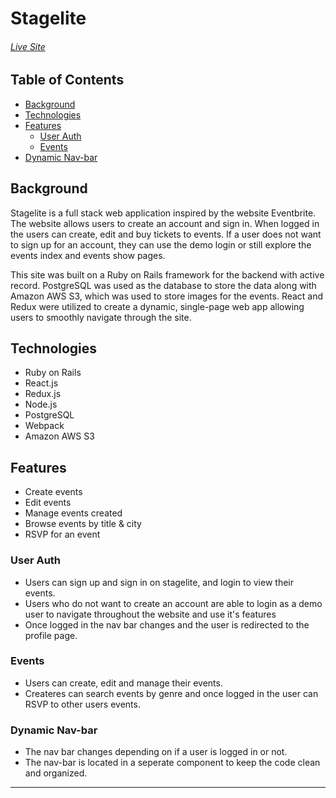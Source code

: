 # Stagelite
###### [Live Site](https://stagelite.herokuapp.com/#/)


## Table of Contents

  * [Background](#background)
  * [Technologies](#technologies)
  * [Features](#features)
    * [User Auth](#user-auth)
    * [Events](#events)
  * [Dynamic Nav-bar](#dynamic-nav-bar)
  
## Background

Stagelite is a full stack web application inspired by the website Eventbrite. The website allows users to create an account and sign in. When logged in the users can create, edit and buy tickets to events. If a user does not want to sign up for an account, they can use the demo login or still explore the events index and events show pages. 

This site was built on a Ruby on Rails framework for the backend with active record. PostgreSQL was used as the database to store the data along with Amazon AWS S3, which was used to store images for the events. React and Redux were utilized to create a dynamic, single-page web app allowing users to smoothly navigate through the site. 

## Technologies
* Ruby on Rails
* React.js
* Redux.js
* Node.js
* PostgreSQL
* Webpack
* Amazon AWS S3

## Features
* Create events
* Edit events
* Manage events created
* Browse events by title & city
* RSVP for an event

### User Auth 


* Users can sign up and sign in on stagelite, and login to view their events.
* Users who do not want to create an account are able to login as a demo user to navigate throughout the website and use it's features
* Once logged in the nav bar changes and the user is redirected to the profile page.


### Events


* Users can create, edit and manage their events.
* Createres can search events by genre and once logged in the user can RSVP to other users events.


### Dynamic Nav-bar
  * The nav bar changes depending on if a user is logged in or not.
  * The nav-bar is located in a seperate component to keep the code clean and organized. 
---
